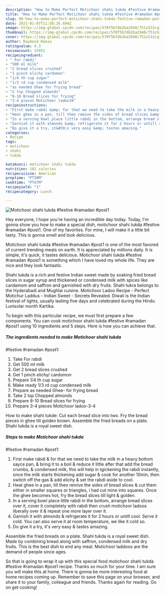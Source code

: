 ```yaml
---
description: "How to Make Perfect Motichoor shahi tukda #festive #ramadan #post1"
title: "How to Make Perfect Motichoor shahi tukda #festive #ramadan #post1"
slug: 98-how-to-make-perfect-motichoor-shahi-tukda-festive-ramadan-post1
date: 2021-01-07T11:58:26.694Z
image: https://img-global.cpcdn.com/recipes/570f5b7db2ba2940/751x532cq70/motichoor-shahi-tukda-festive-ramadan-post1-recipe-main-photo.jpg
thumbnail: https://img-global.cpcdn.com/recipes/570f5b7db2ba2940/751x532cq70/motichoor-shahi-tukda-festive-ramadan-post1-recipe-main-photo.jpg
cover: https://img-global.cpcdn.com/recipes/570f5b7db2ba2940/751x532cq70/motichoor-shahi-tukda-festive-ramadan-post1-recipe-main-photo.jpg
author: Raymond Reese
ratingvalue: 4.3
reviewcount: 15931
recipeingredient:
- " For rabdi"
- "500 ml milk"
- "2 bread slices crushed"
- "1 pinch elichy cardomon"
- "1/4 th cup sugar"
- "1/3 rd cup condensed milk"
- "as needed Ghee for frying bread"
- "2 tsp Chopped almonds"
- "8-10 Bread slices for frying"
- "3-4 pieces Motichoor ladoo34"
recipeinstructions:
- "First make rabdi &amp; for that we need to take the milk in a heavy bottom sayce pan, &amp; bring it to a boil &amp; reduce it little after that add the bread crumbs, &amp; condensed milk, this will help in tgickening the rabdi instantly, once the milk starts thickening add sugar &amp; cook for another 10min, then switch off the gas &amp; add elichy &amp; set the rabdi aside to cool."
- "Heat ghee in a pan, till then remive the sides of bread slices &amp; cut them either in smaller squares or triangles, i had cut mine into squares. Once the ghee becomes hot, fry the bread slices till light &amp; golden."
- "In a serving bowl place little rabdi in the bottom, arrange bread slices over it, cover it completely with rabdi then crush motichoor ladoos liberally over it &amp; repeat one more layer over it."
- "Garnish it with almonds &amp; refrigerate it for 2 hours or untill cool. Serve it cold. You can also serve it at room temperature, we like it cold so."
- "Do give it a try, it&#39;s very easy &amp; tastes amazing."
categories:
- Recipe
tags:
- motichoor
- shahi
- tukda

katakunci: motichoor shahi tukda 
nutrition: 181 calories
recipecuisine: American
preptime: "PT30M"
cooktime: "PT47M"
recipeyield: "1"
recipecategory: Lunch

---
```



![Motichoor shahi tukda
#festive
#ramadan
#post1](https://img-global.cpcdn.com/recipes/570f5b7db2ba2940/751x532cq70/motichoor-shahi-tukda-festive-ramadan-post1-recipe-main-photo.jpg)

Hey everyone, I hope you're having an incredible day today. Today, I'm gonna show you how to make a special dish, motichoor shahi tukda
#festive
#ramadan
#post1. One of my favorites. For mine, I will make it a little bit tasty. This is gonna smell and look delicious.

Motichoor shahi tukda
#festive
#ramadan
#post1 is one of the most favored of current trending meals on earth. It is appreciated by millions daily. It is simple, it's quick, it tastes delicious. Motichoor shahi tukda
#festive
#ramadan
#post1 is something which I have loved my whole life. They are nice and they look fantastic.

Shahi tukda is a rich and festive Indian sweet made by soaking fried bread slices in sugar syrup and thickened or condensed milk with spices like cardamom and saffron and garnished with dry fruits. Shahi tukra belongs to the Hyderabadi and Mughlai cuisine. Motichoor Ladoo Recipe - Perfect Motichur Laddus - Indian Sweet - Secrets Revealed. Diwali is the Indian festival of lights, usually lasting five days and celebrated during the Hindu Lunisolar month Kartika.


To begin with this particular recipe, we must first prepare a few components. You can cook motichoor shahi tukda
#festive
#ramadan
#post1 using 10 ingredients and 5 steps. Here is how you can achieve that.

<!--inarticleads1-->

##### The ingredients needed to make Motichoor shahi tukda
#festive
#ramadan
#post1:

1. Take  For rabdi
1. Get 500 ml milk
1. Get 2 bread slices crushed
1. Get 1 pinch elichy/ cardomon
1. Prepare 1/4 th cup sugar
1. Make ready 1/3 rd cup condensed milk
1. Prepare as needed Ghee- for frying bread
1. Take 2 tsp Chopped almonds
1. Prepare 8-10 Bread slices for frying
1. Prepare 3-4 pieces Motichoor ladoo-3-4


How to make shahi tukde: Cut each bread slice into two. Fry the bread pieces in ghee till golden brown. Assemble the fried breads on a plate. Shahi tukda is a royal sweet dish. 

<!--inarticleads2-->

##### Steps to make Motichoor shahi tukda
#festive
#ramadan
#post1:

1. First make rabdi &amp; for that we need to take the milk in a heavy bottom sayce pan, &amp; bring it to a boil &amp; reduce it little after that add the bread crumbs, &amp; condensed milk, this will help in tgickening the rabdi instantly, once the milk starts thickening add sugar &amp; cook for another 10min, then switch off the gas &amp; add elichy &amp; set the rabdi aside to cool.
1. Heat ghee in a pan, till then remive the sides of bread slices &amp; cut them either in smaller squares or triangles, i had cut mine into squares. Once the ghee becomes hot, fry the bread slices till light &amp; golden.
1. In a serving bowl place little rabdi in the bottom, arrange bread slices over it, cover it completely with rabdi then crush motichoor ladoos liberally over it &amp; repeat one more layer over it.
1. Garnish it with almonds &amp; refrigerate it for 2 hours or untill cool. Serve it cold. You can also serve it at room temperature, we like it cold so.
1. Do give it a try, it&#39;s very easy &amp; tastes amazing.


Assemble the fried breads on a plate. Shahi tukda is a royal sweet dish. Made by combining bread along with saffron, condensed milk and dry fruits. This is the best dish to end any meal. Motichoor laddoos are the demand of people since ages. 

So that is going to wrap it up with this special food motichoor shahi tukda
#festive
#ramadan
#post1 recipe. Thanks so much for your time. I am sure you will make this at home. There is gonna be more interesting food at home recipes coming up. Remember to save this page on your browser, and share it to your family, colleague and friends. Thanks again for reading. Go on get cooking!
